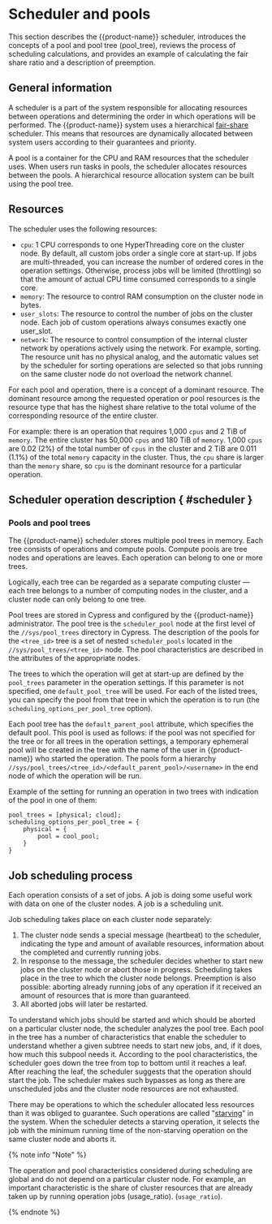 # Scheduler and pools

This section describes the {{product-name}} scheduler, introduces the concepts of a pool and pool tree (pool_tree), reviews the process of scheduling calculations, and provides an example of calculating the fair share ratio and a description of preemption.

## General information

A scheduler is a part of the system responsible for allocating resources between operations and determining the order in which operations will be performed. The {{product-name}} system uses a hierarchical [fair-share](http://en.wikipedia.org/wiki/Fair-share_scheduling) scheduler. This means that resources are dynamically allocated between system users according to their guarantees and priority.

A pool is a container for the CPU and RAM resources that the scheduler uses. When users run tasks in pools, the scheduler allocates resources between the pools. A hierarchical resource allocation system can be built using the pool tree.

## Resources

The scheduler uses the following resources:

- `cpu`: 1 CPU corresponds to one HyperThreading core on the cluster node. By default, all custom jobs order a single core at start-up. If jobs are multi-threaded, you can increase the number of ordered cores in the operation settings. Otherwise, process jobs will be limited (throttling) so that the amount of actual CPU time consumed corresponds to a single core.
- `memory`: The resource to control RAM consumption on the cluster node in bytes.
- `user_slots`: The resource to control the number of jobs on the cluster node. Each job of custom operations always consumes exactly one user_slot.
- `network`: The resource to control consumption of the internal cluster network by operations actively using the network. For example, sorting. The resource unit has no physical analog, and the automatic values set by the scheduler for sorting operations are selected so that jobs running on the same cluster node do not overload the network channel.

For each pool and operation, there is a concept of a dominant resource. The dominant resource among the requested operation or pool resources is the resource type that has the highest share relative to the total volume of the corresponding resource of the entire cluster.

For example: there is an operation that requires 1,000 `cpus` and 2 TiB of `memory`. The entire cluster has 50,000 `cpus` and 180 TiB of `memory`. 1,000 `cpus` are 0.02 (2%) of the total number of `cpus` in the cluster and 2 TiB are 0.011 (1.1%) of the total `memory` capacity in the cluster. Thus, the `cpu` share is larger than the `memory` share, so `cpu` is the dominant resource for a particular operation.

## Scheduler operation description { #scheduler }

### Pools and pool trees

The {{product-name}} scheduler stores multiple pool trees in memory. Each tree consists of operations and compute pools. Compute pools are tree nodes and operations are leaves. Each operation can belong to one or more trees.

Logically, each tree can be regarded as a separate computing cluster — each tree belongs to a number of computing nodes in the cluster, and a cluster node can only belong to one tree.

Pool trees are stored in Cypress and configured by the {{product-name}} administrator. The pool tree is the `scheduler_pool` node at the first level of the `//sys/pool_trees` directory in Cypress. The description of the pools for the `<tree_id>` tree is a set of nested `scheduler_pools` located in the `//sys/pool_trees/<tree_id>` node. The pool characteristics are described in the attributes of the appropriate nodes.

The trees to which the operation will get at start-up are defined by the `pool_trees` parameter in the operation settings. If this parameter is not specified, one `default_pool_tree` will be used. For each of the listed trees, you can specify the pool from that tree in which the operation is to run (the `scheduling_options_per_pool_tree` option).

Each pool tree has the `default_parent_pool` attribute, which specifies the default pool. This pool is used as follows: if the pool was not specified for the tree or for all trees in the operation settings, a temporary ephemeral pool will be created in the tree with the name of the user in {{product-name}} who started the operation. The pools form a hierarchy `//sys/pool_trees/<tree_id>/<default_parent_pool>/<username>` in the end node of which the operation will be run.

Example of the setting for running an operation in two trees with indication of the pool in one of them:

```
pool_trees = [physical; cloud];
scheduling_options_per_pool_tree = {
    physical = {
        pool = cool_pool;
    }
}
```

## Job scheduling process

Each operation consists of a set of jobs. A job is doing some useful work with data on one of the cluster nodes. A job is a scheduling unit.

Job scheduling takes place on each cluster node separately:

1. The cluster node sends a special message (heartbeat) to the scheduler, indicating the type and amount of available resources, information about the completed and currently running jobs.
2. In response to the message, the scheduler decides whether to start new jobs on the cluster node or abort those in progress. Scheduling takes place in the tree to which the cluster node belongs. Preemption is also possible: aborting already running jobs of any operation if it received an amount of resources that is more than guaranteed.
3. All aborted jobs will later be restarted.

To understand which jobs should be started and which should be aborted on a particular cluster node, the scheduler analyzes the pool tree. Each pool in the tree has a number of characteristics that enable the scheduler to understand whether a given subtree needs to start new jobs, and, if it does, how much this subpool needs it. According to the pool characteristics, the scheduler goes down the tree from top to bottom until it reaches a leaf. After reaching the leaf, the scheduler suggests that the operation should start the job. The scheduler makes such bypasses as long as there are unscheduled jobs and the cluster node resources are not exhausted.

There may be operations to which the scheduler allocated less resources than it was obliged to guarantee. Such operations are called "[starving](../../../../user-guide/data-processing/scheduler/preemption.md)" in the system. When the scheduler detects a starving operation, it selects the job with the minimum running time of the non-starving operation on the same cluster node and aborts it.

{% note info "Note" %}

The operation and pool characteristics considered during scheduling are global and do not depend on a particular cluster node. For example, an important characteristic is the share of cluster resources that are already taken up by running operation jobs (usage_ratio). (`usage_ratio`).

{% endnote %}
